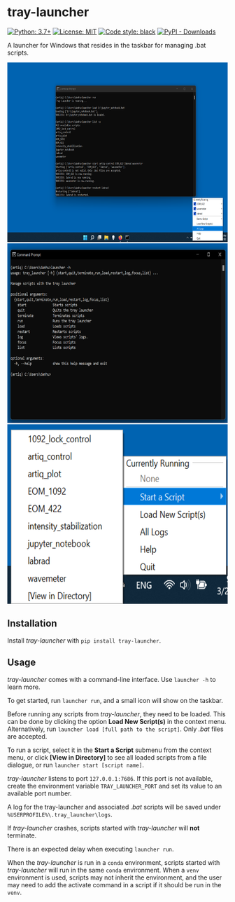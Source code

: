 # tray-launcher

[![Python: 3.7+](https://img.shields.io/badge/python-3.7+-blue.svg)](https://docs.python.org/3.7/)
[![License: MIT](https://img.shields.io/badge/License-MIT-yellow.svg)](https://opensource.org/licenses/MIT)
[![Code style: black](https://img.shields.io/badge/code%20style-black-000000.svg)](https://github.com/psf/black)
[![PyPI - Downloads](https://img.shields.io/pypi/dm/tray-launcher?color=%23ADFF2F)](https://pypi.org/project/tray-launcher/)


A launcher for Windows that resides in the taskbar for managing .bat scripts.

<img src="https://github.com/Jayich-Lab/tray-launcher/raw/main/tray_launcher_at_work.png" width="620" height="410">
<img src="https://github.com/Jayich-Lab/tray-launcher/raw/main/tray_launcher_help_message.png" width="620" height="410">
<img src="https://github.com/Jayich-Lab/tray-launcher/raw/main/tray_launcher_contextmenu.png" width="620" height="410">

## Installation

Install *tray-launcher* with `pip install tray-launcher`.

## Usage

*tray-launcher* comes with a command-line interface. Use `launcher -h` to learn more.

To get started, run `launcher run`, and a small icon will show on the taskbar.

Before running any scripts from *tray-launcher*, they need to be loaded. This can be done by clicking the option **Load New Script(s)** in the context menu. Alternatively, run `launcher load [full path to the script]`. Only *.bat* files are accepted.

To run a script, select it in the **Start a Script** submenu from the context menu, or click **[View in Directory]** to see all loaded scripts from a file dialogue, or run `launcher start [script name]`.

*tray-launcher* listens to port `127.0.0.1:7686`. If this port is not available, create the environment variable `TRAY_LAUNCHER_PORT` and set its value to an available port number.

A log for the tray-launcher and associated *.bat* scripts will be saved under `%USERPROFILE%\.tray_launcher\logs`.

If *tray-launcher* crashes, scripts started with *tray-launcher* will **not** terminate.

There is an expected delay when executing `launcher run`.

When the *tray-launcher* is run in a `conda` environment, scripts started with *tray-launcher* will run in the same `conda` environment. When a `venv` environment is used, scripts may not inherit the environment, and the user may need to add the activate command in a script if it should be run in the `venv`.
